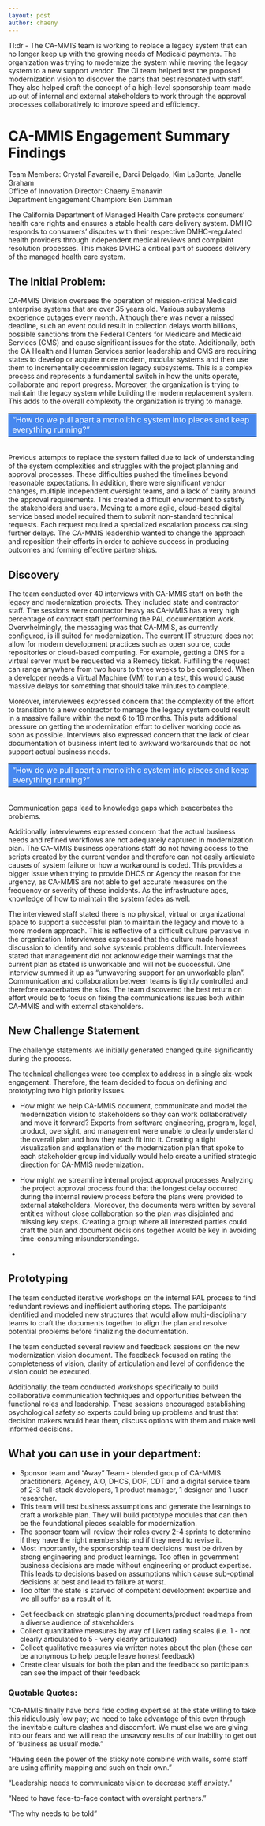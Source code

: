 ```yaml
---
layout: post
author: chaeny
---
```

Tl:dr - The CA-MMIS team is working to replace a legacy system that can no longer keep up with the growing needs of Medicaid payments. The organization was trying to modernize the system while moving the legacy system to a new support vendor. The OI team helped test the proposed modernization vision to discover the parts that best resonated with staff. They also helped craft the concept of a high-level sponsorship team made up out of internal and external stakeholders to work through the approval processes collaboratively to improve speed and efficiency.

<h1 class="jumbotron">CA-MMIS Engagement Summary Findings</h1>

<p>Team Members: Crystal Favareille, Darci Delgado, Kim LaBonte, Janelle Graham
<br />
Office of Innovation Director: Chaeny Emanavin
<br />
Department Engagement Champion: Ben Damman
</p>

<p>The California Department of Managed Health Care protects consumers’ health care rights and ensures a stable health care delivery system. DMHC responds to consumers’ disputes with their respective DMHC-regulated health providers through independent medical reviews and complaint resolution processes. This makes DMHC a critical part of success delivery of the managed health care system. </p>

<h2>The Initial Problem:</h2>
<p>CA-MMIS Division oversees the operation of mission-critical Medicaid enterprise systems that are over 35 years old. Various subsystems experience outages every month. Although there was never a missed deadline, such an event could result in collection delays worth billions, possible sanctions from the Federal Centers for Medicare and Medicaid Services (CMS) and cause significant issues for the state. Additionally, both the CA Health and Human Services senior leadership and CMS are requiring states to develop or acquire more modern, modular systems and then use them to incrementally decommission legacy subsystems. This is a complex process and represents a fundamental switch in how the units operate, collaborate and report progress. Moreover, the organization is trying to maintain the legacy system while building the modern replacement system. This adds to the overall complexity the organization is trying to manage.
</p>
<table bgcolor="#4788ef" width="80%">
<tr>
<td><font color="#FFFFFF">
“How do we pull apart a monolithic system into pieces and keep everything running?”
</font>
</td>
</tr>
</table>
<br />
Previous attempts to replace the system failed due to lack of understanding of the system complexities and struggles with the project planning and approval processes. These difficulties pushed the timelines beyond reasonable expectations. In addition, there were significant vendor changes, multiple independent oversight teams, and a lack of clarity around the approval requirements. This created a difficult environment to satisfy the stakeholders and users. Moving to a more agile, cloud-based digital service based model required them to submit non-standard technical requests. Each request required a specialized escalation process causing further delays. The CA-MMIS leadership wanted to change the approach and reposition their efforts in order to achieve success in producing outcomes and forming effective partnerships.

<h2>Discovery</h2>
The team conducted over 40 interviews with CA-MMIS staff on both the legacy and modernization projects. They included state and contractor staff. The sessions were contractor heavy as CA-MMIS has a very high percentage of contract staff performing the PAL documentation work. Overwhelmingly, the messaging was that CA-MMIS, as currently configured, is ill suited for modernization. The current IT structure does not allow for modern development practices such as open source, code repositories or cloud-based computing. For example, getting a DNS for a virtual server must be requested via a Remedy ticket. Fulfilling the request can range anywhere from two hours to three weeks to be completed. When a developer needs a Virtual Machine (VM) to run a test, this would cause massive delays for something that should take minutes to complete.

Moreover, interviewees expressed concern that the complexity of the effort to transition to a new contractor to manage the legacy system could result in a massive failure within the next 6 to 18 months. This puts additional pressure on getting the modernization effort to deliver working code as soon as possible. Interviews also expressed concern that the lack of clear documentation of business intent led to awkward workarounds that do not support actual business needs.
<table bgcolor="#4788ef" width="80%">
<tr>
<td><font color="#FFFFFF">
“How do we pull apart a monolithic system into pieces and keep everything running?”
</font>
</td>
</tr>
</table>
<br />
Communication gaps lead to knowledge gaps which exacerbates the problems.

Additionally, interviewees expressed concern that the actual business needs and refined workflows are not adequately captured in modernization plan. The CA-MMIS business operations staff do not having access to the scripts created by the current vendor and therefore can not easily articulate causes of system failure or how a workaround is coded. This provides a bigger issue when trying to provide DHCS or Agency the reason for the urgency, as CA-MMIS are not able to get accurate measures on the frequency or severity of these incidents. As the infrastructure ages, knowledge of how to maintain the system fades as well.

The interviewed staff stated there is no physical, virtual or organizational space to support a successful plan to maintain the legacy and move to a more modern approach. This is reflective of a difficult culture pervasive in the organization. Interviewees expressed that the culture made honest discussion to identify and solve systemic problems difficult. Interviewees stated that management did not acknowledge their warnings that the current plan as stated is unworkable and will not be successful. One interview summed it up as “unwavering support for an unworkable plan”. Communication and collaboration between teams is tightly controlled and therefore exacerbates the silos. The team discovered the best return on effort would be to focus on fixing the communications issues both within CA-MMIS and with external stakeholders.


<h2>New Challenge Statement</h2>
The challenge statements we initially generated changed quite significantly during the process.

The technical challenges were too complex to address in a single six-week engagement. Therefore, the team decided to focus on defining and prototyping two high priority issues.

<ul><li>How might we help CA-MMIS document, communicate and model the modernization vision to stakeholders so they can work collaboratively and move it forward?
Experts from software engineering, program, legal, product, oversight, and management were unable to clearly understand the overall plan and how they each fit into it. Creating a tight visualization and explanation of the modernization plan that spoke to each stakeholder group individually would help create a unified strategic direction for CA-MMIS modernization.<li>

How might we streamline internal project approval processes
Analyzing the project approval process found that the longest delay occurred during the internal review process before the plans were provided to external stakeholders. Moreover, the documents were written by several entities without close collaboration so the plan was disjointed and missing key steps. Creating a group where all interested parties could craft the plan and document decisions together would be key in avoiding time-consuming misunderstandings.<li></ul>


<h2>Prototyping</h2>
The team conducted iterative workshops on the internal PAL process to find redundant reviews and inefficient authoring steps. The participants identified and modeled new structures that would allow multi-disciplinary teams to craft the documents together to align the plan and resolve potential problems before finalizing the documentation.

The team conducted several review and feedback sessions on the new modernization vision document. The feedback focused on rating the completeness of vision, clarity of articulation and level of confidence the vision could be executed.

Additionally, the team conducted workshops specifically to build collaborative communication techniques and opportunities between the functional roles and leadership. These sessions encouraged establishing psychological safety so experts could bring up problems and trust that decision makers would hear them, discuss options with them and make well informed decisions.


<h2>What you can use in your department:</h2>
<ul><li>Sponsor team and “Away” Team - blended group of CA-MMIS practitioners, Agency, AIO, DHCS, DOF, CDT and a digital service team of 2-3 full-stack developers, 1 product manager, 1 designer and 1 user researcher.
<li>This team will test business assumptions and generate the learnings to craft a workable plan. They will build prototype modules that can then be the foundational pieces scalable for modernization. </li>
<li>The sponsor team will review their roles every 2-4 sprints to determine if they have the right membership and if they need to revise it.</li>
<li>Most importantly, the sponsorship team decisions must be driven by strong engineering and product learnings. Too often in government business decisions are made without engineering or product expertise. This leads to decisions based on assumptions which cause sub-optimal decisions at best and lead to failure at worst. </li>
<li>Too often the state is starved of competent development expertise and we all suffer as a result of it.</li></ul>
<ul><li>Get feedback on strategic planning documents/product roadmaps from a diverse audience of stakeholders
<li>Collect quantitative measures by way of Likert rating scales (i.e. 1 - not clearly articulated to 5 - very clearly articulated)</li>
<li>Collect qualitative measures via written notes about the plan (these can be anonymous to help people leave honest feedback)</li>
<li>Create clear visuals for both the plan and the feedback so participants can see the impact of their feedback</li></ul>


<h3>Quotable Quotes:</h3>

“CA-MMIS finally have bona fide coding expertise at the state willing to take this ridiculously low pay; we need to take advantage of this even through the inevitable culture clashes and discomfort. We must else we are giving into our fears and we will reap the unsavory results of our inability to get out of ‘business as usual’ mode.”

“Having seen the power of the sticky note combine with walls, some staff are using affinity mapping and such on their own.”

“Leadership needs to communicate vision to decrease staff anxiety.”

“Need to have face-to-face contact with oversight partners.”

“The why needs to be told”
